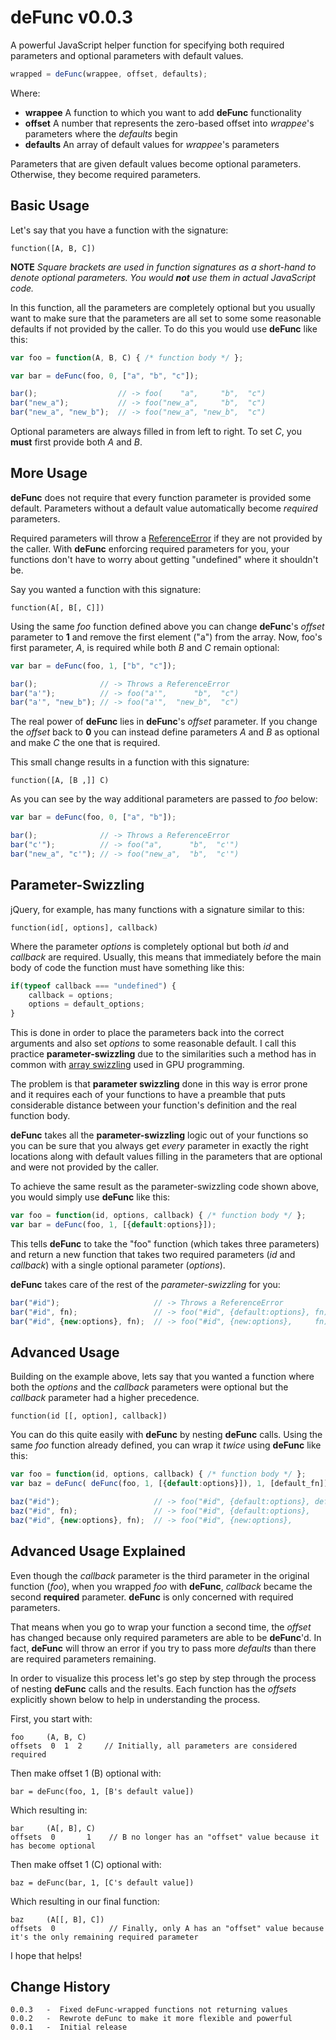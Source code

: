 # deFunc v0.0.3

A powerful JavaScript helper function for specifying both required parameters and optional parameters with default values.

````javascript
wrapped = deFunc(wrappee, offset, defaults);
````

Where:

* **wrappee** A function to which you want to add **deFunc** functionality
* **offset** A number that represents the zero-based offset into *wrappee*'s parameters where the *defaults* begin
* **defaults** An array of default values for *wrappee*'s parameters

Parameters that are given default values become optional parameters. Otherwise, they become required parameters.

## Basic Usage

Let's say that you have a function with the signature:

    function([A, B, C])

**NOTE** *Square brackets are used in function signatures as a short-hand to denote optional parameters. You would **not** use them in actual JavaScript code.*

In this function, all the parameters are completely optional but you usually want to make sure that the parameters are all set to some some reasonable defaults if not provided by the caller. To do this you would use **deFunc** like this:

```javascript
var foo = function(A, B, C) { /* function body */ };

var bar = deFunc(foo, 0, ["a", "b", "c"]);

bar();					// -> foo(    "a",     "b",  "c")
bar("new_a");			// -> foo("new_a",     "b",  "c")
bar("new_a", "new_b");	// -> foo("new_a", "new_b",  "c")
````
Optional parameters are always filled in from left to right. To set *C*, you **must** first provide both *A* and *B*.

## More Usage

**deFunc** does not require that every function parameter is provided some default. Parameters without a default value automatically become *required* parameters.

Required parameters will throw a [ReferenceError](https://developer.mozilla.org/en/JavaScript/Reference/Global_Objects/ReferenceError) if they are not provided by the caller. With **deFunc** enforcing required parameters for you, your functions don't have to worry about getting "undefined" where it shouldn't be.

Say you wanted a function with this signature:

    function(A[, B[, C]])

Using the same *foo* function defined above you can change **deFunc**'s *offset* parameter to **1** and remove the first element ("a") from the array. Now, foo's first parameter, *A*, is required while both *B* and *C* remain optional:

```javascript
var bar = deFunc(foo, 1, ["b", "c"]);

bar();				// -> Throws a ReferenceError
bar("a'");			// -> foo("a'",      "b",  "c")
bar("a'", "new_b");	// -> foo("a'",  "new_b",  "c")
````

The real power of **deFunc** lies in **deFunc**'s *offset* parameter. If you change the *offset* back to **0** you can instead define parameters *A* and *B* as optional and make *C* the one that is required.

This small change results in a function with this signature:

    function([A, [B ,]] C)

As you can see by the way additional parameters are passed to *foo* below:

```javascript
var bar = deFunc(foo, 0, ["a", "b"]);

bar();				// -> Throws a ReferenceError
bar("c'");			// -> foo("a",      "b",  "c'")
bar("new_a", "c'");	// -> foo("new_a",  "b",  "c'")
````

## Parameter-Swizzling

jQuery, for example, has many functions with a signature similar to this:

    function(id[, options], callback)

Where the parameter *options* is completely optional but both *id* and *callback* are required. Usually, this means that immediately before the main body of code the function must have something like this:

```javascript
if(typeof callback === "undefined") {
    callback = options;
    options = default_options;
}
````

This is done in order to place the parameters back into the correct arguments and also set *options* to some reasonable default. I call this practice **parameter-swizzling** due to the similarities such a method has in common with [array swizzling](http://en.wikipedia.org/wiki/Swizzling_%28computer_graphics%29) used in GPU programming.

The problem is that **parameter swizzling** done in this way is error prone and it requires each of your functions to have a preamble that puts considerable distance between your function's definition and the real function body.

**deFunc** takes all the **parameter-swizzling** logic out of your functions so you can be sure that you always get *every* parameter in exactly the right locations along with default values filling in the parameters that are optional and were not provided by the caller.

To achieve the same result as the parameter-swizzling code shown above, you would simply use **deFunc** like this:

```javascript
var foo = function(id, options, callback) { /* function body */ };
var bar = deFunc(foo, 1, [{default:options}]);
````

This tells **deFunc** to take the "foo" function (which takes three parameters) and return a new function that takes two required parameters (*id* and *callback*) with a single optional parameter (*options*). 

**deFunc** takes care of the rest of the *parameter-swizzling* for you:

```javascript
bar("#id");						// -> Throws a ReferenceError
bar("#id", fn);					// -> foo("#id", {default:options}, fn)
bar("#id", {new:options}, fn);	// -> foo("#id", {new:options},     fn)
````

## Advanced Usage

Building on the example above, lets say that you wanted a function where both the *options* and the *callback* parameters were optional but the *callback* parameter had a higher precedence.

    function(id [[, option], callback])

You can do this quite easily with **deFunc** by nesting **deFunc** calls. Using the same *foo* function already defined, you can wrap it *twice* using **deFunc** like this:

```javascript
var foo = function(id, options, callback) { /* function body */ };
var baz = deFunc( deFunc(foo, 1, [{default:options}]), 1, [default_fn]);

baz("#id");						// -> foo("#id", {default:options}, default_fn)
baz("#id", fn);					// -> foo("#id", {default:options},         fn)
baz("#id", {new:options}, fn);	// -> foo("#id", {new:options},             fn)
````

## Advanced Usage Explained

Even though the *callback* parameter is the third parameter in the original function (*foo*), when you wrapped *foo* with **deFunc**, *callback* became the second **required** parameter. **deFunc** is only concerned with required parameters.

That means when you go to wrap your function a second time, the *offset* has changed because only required parameters are able to be **deFunc**'d. In fact, **deFunc** will throw an error if you try to pass more *defaults* than there are required parameters remaining.

In order to visualize this process let's go step by step through the process of nesting **deFunc** calls and the results. Each function has the *offsets* explicitly shown below to help in understanding the process.

First, you start with:

    foo     (A, B, C)
    offsets  0  1  2     // Initially, all parameters are considered required

Then make offset 1 (B) optional with:

    bar = deFunc(foo, 1, [B's default value])

Which resulting in:

    bar     (A[, B], C) 
    offsets  0       1    // B no longer has an "offset" value because it has become optional

Then make offset 1 (C) optional with:

    baz = deFunc(bar, 1, [C's default value])

Which resulting in our final function:

    baz     (A[[, B], C])
    offsets  0            // Finally, only A has an "offset" value because it's the only remaining required parameter

I hope that helps!

## Change History

    0.0.3   -  Fixed deFunc-wrapped functions not returning values
    0.0.2   -  Rewrote deFunc to make it more flexible and powerful
    0.0.1   -  Initial release